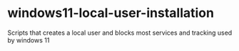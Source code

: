 # windows11-local-user-installation
Scripts that creates a local user and blocks most services and tracking used by windows 11
